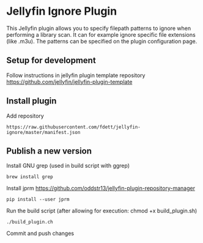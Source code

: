 # Jellyfin Ignore Plugin
This Jellyfin plugin allows you to specify filepath patterns to ignore when performing a library scan. It can for example ignore specific file extensions (like .m3u). The patterns can be specified on the plugin configuration page.

## Setup for development
Follow instructions in jellyfin plugin template repository
https://github.com/jellyfin/jellyfin-plugin-template


## Install plugin
Add repository
```
https://raw.githubusercontent.com/fdett/jellyfin-ignore/master/manifest.json
```


## Publish a new version
Install GNU grep (used in build script with ggrep)
```
brew install grep
```

Install jprm
https://github.com/oddstr13/jellyfin-plugin-repository-manager
```
pip install --user jprm
```

Run the build script (after allowing for execution: chmod +x build_plugin.sh)
```
./build_plugin.ch
```

Commit and push changes




